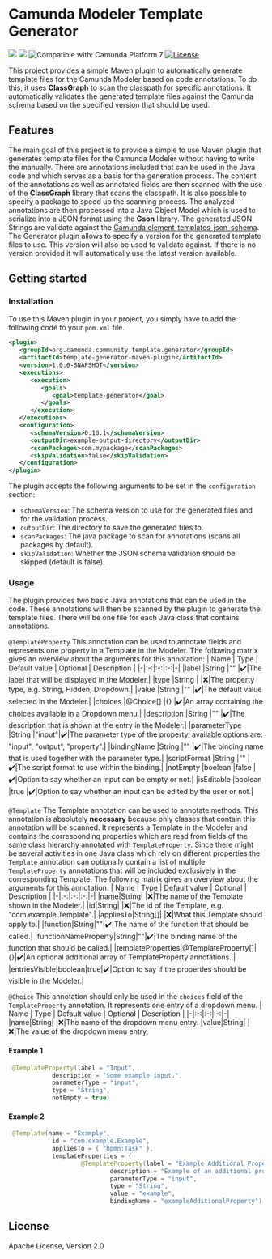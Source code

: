 ﻿
# Camunda Modeler Template Generator
[![](https://img.shields.io/badge/Lifecycle-Incubating-blue)](https://github.com/Camunda-Community-Hub/community/blob/main/extension-lifecycle.md#incubating-) [![](https://img.shields.io/badge/Community%20Extension-An%20open%20source%20community%20maintained%20project-FF4700)](https://github.com/camunda-community-hub/community) ![Compatible with: Camunda Platform 7](https://img.shields.io/badge/Compatible%20with-Camunda%20Platform%207-26d07c) [![License](https://img.shields.io/badge/License-Apache%202.0-blue.svg)](https://opensource.org/licenses/Apache-2.0)

This project provides a simple Maven plugin to automatically generate template files for the Camunda Modeler based on code annotations. To do this, it uses **ClassGraph** to scan the classpath for specific annotations. It automatically validates the generated template files against the Camunda schema based on the specified version that should be used.

## Features
The main goal of this project is to provide a simple to use Maven plugin that generates template files for the Camunda Modeler without having to write the manually. There are annotations included that can be used in the Java code and which serves as a basis for the generation process. The content of the annotations as well as annotated fields are then scanned with the use of the **ClassGraph** library that scans the classpath. It is also possible to specify a package to speed up the scanning process. The analyzed annotations are then processed into a Java Object Model which is used to serialize into a JSON format using the **Gson** library. The generated JSON Strings are validate against the [Camunda element-templates-json-schema](https://unpkg.com/browse/@camunda/element-templates-json-schema/resources/schema.json). The Generator plugin allows to specify a version for the generated template files to use. This version will also be used to validate against. If there is no version provided it will automatically use the latest version available.

## Getting started
### Installation
To use this Maven plugin in your project, you simply have to add the following code to your `pom.xml` file.
```xml
<plugin>
   <groupId>org.camunda.community.template.generator</groupId>
   <artifactId>template-generator-maven-plugin</artifactId>
   <version>1.0.0-SNAPSHOT</version>
   <executions>
      <execution>
         <goals>
            <goal>template-generator</goal>
         </goals>
      </execution>
   </executions>
   <configuration>
      <schemaVersion>0.10.1</schemaVersion>
      <outputDir>example-output-directory</outputDir>
      <scanPackages>com.mypackage</scanPackages>
      <skipValidation>false</skipValidation>
   </configuration>
</plugin>
```
The plugin accepts the following arguments to be set in the `configuration` section:
 - `schemaVersion`: The schema version to use for the generated files and for the validation process.
 - `outputDir`: The directory to save the generated files to.
 - `scanPackages`: The java package to scan for annotations (scans all packages by default).
 - `skipValidation`: Whether the JSON schema validation should be skipped (default is false).

### Usage
The plugin provides two basic Java annotations that can be used in the code. These annotations will then be scanned by the plugin to generate the template files. There will be one file for each Java class that contains annotations.

`@TemplateProperty`
This annotation can be used to annotate fields and represents one property in a Template in the Modeler.
The following matrix gives an overview about the arguments for this annotation:
| Name | Type | Default value | Optional | Description |
|-|:-:|:-:|:-:|-|
|label			|String		|""		|✔️|The label that will be displayed in the Modeler.|
|type			|String		|		|❌|The property type, e.g. String, Hidden, Dropdown.|
|value			|String		|""		|✔️|The default value selected in the Modeler.|
|choices		|@Choice[]	|{}		|✔️|An array containing the choices available in a Dropdown menu.|
|description	|String		|""		|✔️|The description that is shown at the entry in the Modeler.|
|parameterType	|String		|"input"|✔️|The parameter type of the property, available options are: "input", "output", "property".|
|bindingName	|String		|""		|✔️|The binding name that is used together with the parameter type.|
|scriptFormat	|String		|""		|✔️|The script format to use within the binding.|
|notEmpty		|boolean	|false	|✔️|Option to say whether an input can be empty or not.|
|isEditable		|boolean	|true	|✔️|Option to say whether an input can be edited by the user or not.|

`@Template`
The Template annotation can be used to annotate methods. This annotation is absolutely **necessary** because only classes that contain this annotation will be scanned. It represents a Template in the Modeler and contains the corresponding properties which are read from fields of the same class hierarchy annotated with `TemplateProperty`. Since there might be several activities in one Java class which rely on different properties the `Template` annotation can optionally contain a list of multiple `TemplateProperty` annotations that will be included exclusively in the corresponding Template.
The following matrix gives an overview about the arguments for this annotation:
| Name | Type | Default value | Optional | Description |
|-|:-:|:-:|:-:|-|
|name|String| |❌|The name of the Template shown in the Modeler.|
|id|String|	|❌|The id of the Template, e.g. "com.example.Template".|
|appliesTo|String[]| |❌|What this Template should apply to.|
|function|String|""|✔️|The name of the function that should be called.|
|functionNameProperty|String|""|✔️|The binding name of the function that should be called.|
|templateProperties|@TemplateProperty[]|{}|✔️|An optional additional array of TemplateProperty annotations..|
|entriesVisible|boolean|true|✔️|Option to say if the properties should be visible in the Modeler.|

`@Choice`
This annotation should only be used in the `choices` field of the `TemplateProperty` annotation. It represents one entry of a dropdown menu.
| Name | Type | Default value | Optional | Description |
|-|:-:|:-:|:-:|-|
|name|String| |❌|The name of the dropdown menu entry.
|value|String| |❌|The value of the dropdown menu entry.

#### Example 1
```java
 @TemplateProperty(label = "Input",
            description = "Some example input.",
            parameterType = "input",
            type = "String",
            notEmpty = true)
```

#### Example 2
```java
 @Template(name = "Example",
            id = "com.example.Example",
            appliesTo = { "bpmn:Task" },
            templateProperties = {
                    @TemplateProperty(label = "Example Additional Property",
                            description = "Example of an additional property",
                            parameterType = "input",
                            type = "String",
                            value = "example",
                            bindingName = "exampleAdditionalProperty") })
```

## License
Apache License, Version 2.0
